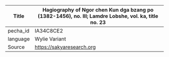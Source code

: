 |Title | Hagiography of Ngor chen Kun dga bzang po (1382-1456), no. III; Lamdre Lobshe, vol. ka, title no. 23 
| --- | --- 
|pecha_id | IA34C8CE2
|language | Wylie Variant
|Source | https://sakyaresearch.org